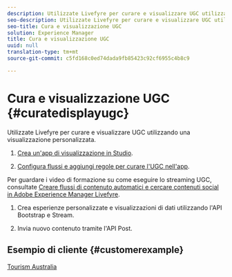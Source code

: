 ```yaml
---
description: Utilizzate Livefyre per curare e visualizzare UGC utilizzando una visualizzazione personalizzata.
seo-description: Utilizzate Livefyre per curare e visualizzare UGC utilizzando una visualizzazione personalizzata.
seo-title: Cura e visualizzazione UGC
solution: Experience Manager
title: Cura e visualizzazione UGC
uuid: null
translation-type: tm+mt
source-git-commit: c5fd168c0ed74dada9fb85423c92cf6955c4b8c9

---
```



# Cura e visualizzazione UGC {#curatedisplayugc}

Utilizzate Livefyre per curare e visualizzare UGC utilizzando una visualizzazione personalizzata.

1. [Crea un'app di visualizzazione in Studio](/help/using/c-about-apps/c-create-an-app.md).

1. [Configura flussi e aggiungi regole per curare l'UGC nell'app](/help/using/c-streams/c-streams.md).

Per guardare i video di formazione su come eseguire lo streaming UGC, consultate [Creare flussi di contenuto automatici e cercare contenuti social in Adobe Experience Manager Livefyre](https://helpx.adobe.com/experience-manager/tutorials.html).

1. Crea esperienze personalizzate e visualizzazioni di dati utilizzando l'API Bootstrap e Stream.

1. Invia nuovo contenuto tramite l'API [](https://api.livefyre.com/docs/apis/by-category/collection-content#operation=urn:livefyre:apis:quill:operations:api:v3.0:collection:post:method=post)Post.

## Esempio di cliente {#customerexample}

[Tourism Australia](https://www.australia.com/en-us)
